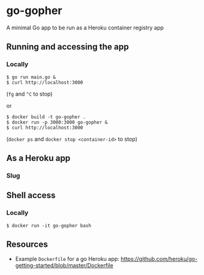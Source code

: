 # go-gopher
A minimal Go app to be run as a Heroku container registry app

## Running and accessing the app
### Locally
```
$ go run main.go &
$ curl http://localhost:3000
```

(`fg` and `^C` to stop)

or

```
$ docker build -t go-gopher .
$ docker run -p 3000:3000 go-gopher &
$ curl http://localhost:3000
```

(`docker ps` and `docker stop <container-id>` to stop)

## As a Heroku app
### Slug

## Shell access
### Locally
```
$ docker run -it go-gopher bash
```

## Resources
- Example `Dockerfile` for a go Heroku app: https://github.com/heroku/go-getting-started/blob/master/Dockerfile
